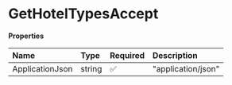 # GetHotelTypesAccept

**Properties**

| Name            | Type   | Required | Description        |
| :-------------- | :----- | :------- | :----------------- |
| ApplicationJson | string | ✅       | "application/json" |

<!-- This file was generated by liblab | https://liblab.com/ -->
